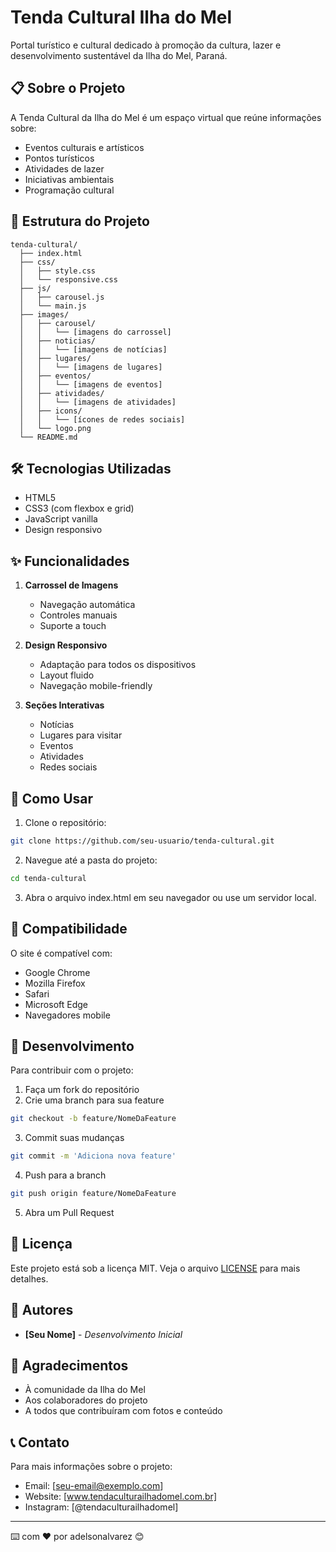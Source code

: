 # Tenda Cultural Ilha do Mel

Portal turístico e cultural dedicado à promoção da cultura, lazer e desenvolvimento sustentável da Ilha do Mel, Paraná.

## 📋 Sobre o Projeto

A Tenda Cultural da Ilha do Mel é um espaço virtual que reúne informações sobre:
- Eventos culturais e artísticos
- Pontos turísticos
- Atividades de lazer
- Iniciativas ambientais
- Programação cultural

## 🚀 Estrutura do Projeto

```
tenda-cultural/
  ├── index.html
  ├── css/
  │   ├── style.css
  │   └── responsive.css
  ├── js/
  │   ├── carousel.js
  │   └── main.js
  ├── images/
  │   ├── carousel/
  │   │   └── [imagens do carrossel]
  │   ├── noticias/
  │   │   └── [imagens de notícias]
  │   ├── lugares/
  │   │   └── [imagens de lugares]
  │   ├── eventos/
  │   │   └── [imagens de eventos]
  │   ├── atividades/
  │   │   └── [imagens de atividades]
  │   ├── icons/
  │   │   └── [ícones de redes sociais]
  │   └── logo.png
  └── README.md
```

## 🛠️ Tecnologias Utilizadas

- HTML5
- CSS3 (com flexbox e grid)
- JavaScript vanilla
- Design responsivo

## ✨ Funcionalidades

1. **Carrossel de Imagens**
   - Navegação automática
   - Controles manuais
   - Suporte a touch

2. **Design Responsivo**
   - Adaptação para todos os dispositivos
   - Layout fluido
   - Navegação mobile-friendly

3. **Seções Interativas**
   - Notícias
   - Lugares para visitar
   - Eventos
   - Atividades
   - Redes sociais

## 🚥 Como Usar

1. Clone o repositório:
```bash
git clone https://github.com/seu-usuario/tenda-cultural.git
```

2. Navegue até a pasta do projeto:
```bash
cd tenda-cultural
```

3. Abra o arquivo index.html em seu navegador ou use um servidor local.

## 📱 Compatibilidade

O site é compatível com:
- Google Chrome
- Mozilla Firefox
- Safari
- Microsoft Edge
- Navegadores mobile

## 🔧 Desenvolvimento

Para contribuir com o projeto:

1. Faça um fork do repositório
2. Crie uma branch para sua feature
```bash
git checkout -b feature/NomeDaFeature
```
3. Commit suas mudanças
```bash
git commit -m 'Adiciona nova feature'
```
4. Push para a branch
```bash
git push origin feature/NomeDaFeature
```
5. Abra um Pull Request

## 📄 Licença

Este projeto está sob a licença MIT. Veja o arquivo [LICENSE](LICENSE) para mais detalhes.

## 👥 Autores

- **[Seu Nome]** - *Desenvolvimento Inicial*

## 🙏 Agradecimentos

- À comunidade da Ilha do Mel
- Aos colaboradores do projeto
- A todos que contribuíram com fotos e conteúdo

## 📞 Contato

Para mais informações sobre o projeto:
- Email: [seu-email@exemplo.com]
- Website: [www.tendaculturailhadomel.com.br]
- Instagram: [@tendaculturailhadomel]

---
⌨️ com ❤️ por adelsonalvarez 😊

